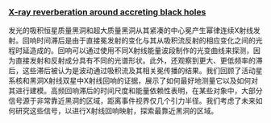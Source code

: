 ### [X-ray reverberation around accreting black holes](https://arxiv.org/pdf/1405.6575)
 发光的吸积恒星质量黑洞和超大质量黑洞从其紧凑的中心冕产生幂律连续X射线发射。回响时间滞后是由于直接冕发射的变化与其从吸积流反射的相应变化之间的光程时延造成的。回响可以通过使用不同X射线能量波段制作的光变曲线来探测，因为直接发射和反射成分具有不同的光谱形状。此外，还观察到更大、更低频率的滞后，这些滞后被认为是波动通过吸积流及其相关冕传播的结果。我们回顾了活动星系核和黑洞X射线双星中X射线回响的证据，展示了如何最好地测量它以及如何对其进行建模。高频回响滞后的时间尺度和能量依赖性表明，在某些对象中，大部分信号源于非常靠近黑洞的区域，距离事件视界仅几个引力半径。我们考虑了未来如何研究这些信号，以进行X射线回响映射，探索最靠近黑洞的区域。
